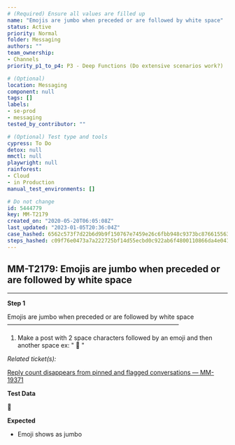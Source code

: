 ```yaml
---
# (Required) Ensure all values are filled up
name: "Emojis are jumbo when preceded or are followed by white space"
status: Active
priority: Normal
folder: Messaging
authors: ""
team_ownership: 
- Channels
priority_p1_to_p4: P3 - Deep Functions (Do extensive scenarios work?)

# (Optional)
location: Messaging
component: null
tags: []
labels: 
- se-prod
- messaging
tested_by_contributor: ""

# (Optional) Test type and tools
cypress: To Do
detox: null
mmctl: null
playwright: null
rainforest: 
- Cloud
- in Production
manual_test_environments: []

# Do not change
id: 5444779
key: MM-T2179
created_on: "2020-05-20T06:05:08Z"
last_updated: "2023-01-05T20:36:04Z"
case_hashed: 6562c573f7d22b6d9b9f150767e7459e26c6fbb948c9373bc8766155637e3887fcbde02562311c94c37b8dffd1002dcc
steps_hashed: c09f76e0473a7a222725bf14d55ecbd0c922ab6f4800110866da4e0411b2958f85f91c6429fdc62a625d7bb114bb1e5d
---
```


<!-- (Auto-generated) Based on frontmatter's "key" and "name" -->

## MM-T2179: Emojis are jumbo when preceded or are followed by white space

---

**Step 1**

Emojis are jumbo when preceded or are followed by white space\
————————————————————————————

1. Make a post with 2 space characters followed by an emoji and then another space ex: " :taco: "

_Related ticket(s):_

[Reply count disappears from pinned and flagged conversations — MM-19371](https://mattermost.atlassian.net/browse/MM-19371)

**Test Data**

:taco:

**Expected**

- Emoji shows as jumbo
